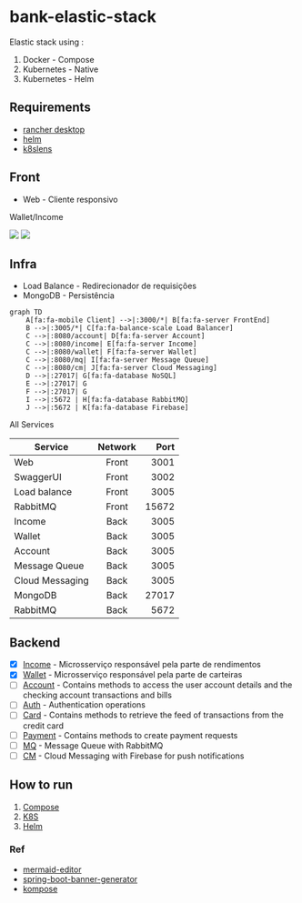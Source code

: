 # bank-elastic-stack

Elastic stack using :

1. Docker - Compose
2. Kubernetes - Native
3. Kubernetes - Helm

## Requirements

* [rancher desktop](https://rancherdesktop.io/)
* [helm](https://rancherdesktop.io/)
* [k8slens](https://k8slens.dev/)

## Front
* Web - Cliente responsivo 

Wallet/Income

![](doc/wallet.png)
![](doc/income-cdi.png)

## Infra
* Load Balance - Redirecionador de requisições 
* MongoDB      - Persistência

```mermaid
graph TD
    A[fa:fa-mobile Client] -->|:3000/*| B[fa:fa-server FrontEnd]
    B -->|:3005/*| C[fa:fa-balance-scale Load Balancer]
    C -->|:8080/account| D[fa:fa-server Account]
    C -->|:8080/income| E[fa:fa-server Income]
    C -->|:8080/wallet| F[fa:fa-server Wallet]
    C -->|:8080/mq| I[fa:fa-server Message Queue]
    C -->|:8080/cm| J[fa:fa-server Cloud Messaging]
    D -->|:27017| G[fa:fa-database NoSQL]
    E -->|:27017| G
    F -->|:27017| G
    I -->|:5672 | H[fa:fa-database RabbitMQ]
    J -->|:5672 | K[fa:fa-database Firebase]
```

All Services 

| Service         | Network |   Port |
|-----------------|:-------:|-------:|
| Web             |  Front  |   3001 |
| SwaggerUI       |  Front  |   3002 |
| Load balance    |  Front  |   3005 |
| RabbitMQ        |  Front  |  15672 |
| Income          |  Back   |   3005 |
| Wallet          |  Back   |   3005 |
| Account         |  Back   |   3005 |
| Message Queue   |  Back   |   3005 |
| Cloud Messaging |  Back   |   3005 |
| MongoDB         |  Back   |  27017 |
| RabbitMQ        |  Back   |   5672 |

## Backend
- [x] [Income](app/backend/income)  - Microsserviço responsável pela parte de rendimentos
- [x] [Wallet](app/backend/wallet)   - Microsserviço responsável pela parte de carteiras
- [ ] [Account](app/backend/account)  - Contains methods to access the user account details and the checking account transactions and bills
- [ ] [Auth](app/backend/auth)     - Authentication operations
- [ ] [Card](app/backend/card)     - Contains methods to retrieve the feed of transactions from the credit card
- [ ] [Payment](app/backend/payment)  - Contains methods to create payment requests
- [ ] [MQ](app/backend/mq)  - Message Queue with RabbitMQ
- [ ] [CM](app/backend/cm)  - Cloud Messaging with Firebase for push notifications

## How to run

1. [Compose](COMPOSE.md)
2. [K8S](K8S.md)
3. [Helm](HELM.md)

### Ref

* [mermaid-editor](https://mermaidjs.github.io/mermaid-live-editor)
* [spring-boot-banner-generator](https://springhow.com/spring-boot-banner-generator/)
* [kompose](https://kompose.io/)
